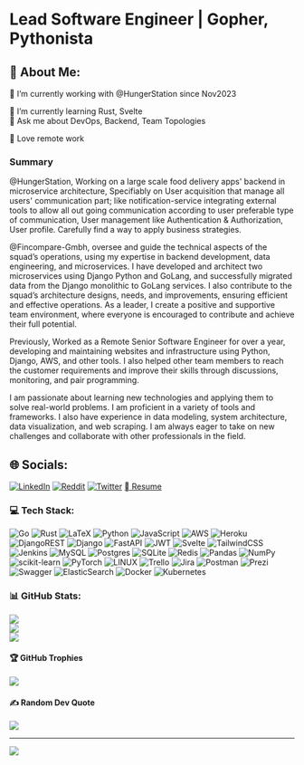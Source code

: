 # Lead Software Engineer | Gopher, Pythonista

## 💫 About Me:

🔭 I’m currently working with @HungerStation since Nov2023
<!-- 👯 I’m looking to collaborate on <br> -->
🌱 I’m currently learning Rust, Svelte<br>
💬 Ask me about DevOps, Backend, Team Topologies<br>
<!-- ⚡ Fun fact -->
󰢹  Love remote work<br>

### Summary

@HungerStation, Working on a large scale food delivery apps' backend in microservice architecture, Specifiably on User acquisition that manage all users' communication part; like notification-service integrating external tools to allow all out going communication according to user preferable type of communication,
User management like Authentication & Authorization, User profile. Carefully find a way to apply business strategies.

@Fincompare-Gmbh, oversee and guide the technical aspects of the squad’s operations, using my expertise in backend development, data engineering, and microservices. I have developed and architect two microservices using Django Python and GoLang, and successfully migrated data from the Django monolithic to GoLang services. I also contribute to the squad’s architecture designs, needs, and improvements, ensuring efficient and effective operations. As a leader, I create a positive and supportive team environment, where everyone is encouraged to contribute and achieve their full potential.

Previously, Worked as a Remote Senior Software Engineer for over a year, developing and maintaining websites and infrastructure using Python, Django, AWS, and other tools. I also helped other team members to reach the customer requirements and improve their skills through discussions, monitoring, and pair programming.

I am passionate about learning new technologies and applying them to solve real-world problems. I am proficient in a variety of tools and frameworks. I also have experience in data modeling, system architecture, data visualization, and web scraping. I am always eager to take on new challenges and collaborate with other professionals in the field.

## 🌐 Socials:
[![LinkedIn](https://img.shields.io/badge/LinkedIn-%230077B5.svg?logo=linkedin&logoColor=white)](https://linkedin.com/in/georgesamir22) [![Reddit](https://img.shields.io/badge/Reddit-%23FF4500.svg?logo=Reddit&logoColor=white)](https://reddit.com/user/georgemessiha22) [![Twitter](https://img.shields.io/badge/Twitter-%231DA1F2.svg?logo=Twitter&logoColor=white)](https://twitter.com/georgemessiha22) [  Resume](https://github.com/georgemessiha22/georgemessiha22/releases/latest/download/George_Messiha_Resume.pdf)

### 💻 Tech Stack:
![Go](https://img.shields.io/badge/go-%2300ADD8.svg?style=flat-square&logo=go&logoColor=white) ![Rust](https://img.shields.io/badge/rust-%23000000.svg?style=flat-square&logo=rust&logoColor=white) ![LaTeX](https://img.shields.io/badge/latex-%23008080.svg?style=flat-square&logo=latex&logoColor=white) ![Python](https://img.shields.io/badge/python-3670A0?style=flat-square&logo=python&logoColor=ffdd54) ![JavaScript](https://img.shields.io/badge/javascript-%23323330.svg?style=flat-square&logo=javascript&logoColor=%23F7DF1E) ![AWS](https://img.shields.io/badge/AWS-%23FF9900.svg?style=flat-square&logo=amazon-aws&logoColor=white) ![Heroku](https://img.shields.io/badge/heroku-%23430098.svg?style=flat-square&logo=heroku&logoColor=white) ![DjangoREST](https://img.shields.io/badge/DJANGO-REST-ff1709?style=flat-square&logo=django&logoColor=white&color=ff1709&labelColor=gray) ![Django](https://img.shields.io/badge/django-%23092E20.svg?style=flat-square&logo=django&logoColor=white) ![FastAPI](https://img.shields.io/badge/FastAPI-005571?style=flat-square&logo=fastapi) ![JWT](https://img.shields.io/badge/JWT-black?style=flat-square&logo=JSON%20web%20tokens) ![Svelte](https://img.shields.io/badge/svelte-%23f1413d.svg?style=flat-square&logo=svelte&logoColor=white) ![TailwindCSS](https://img.shields.io/badge/tailwindcss-%2338B2AC.svg?style=flat-square&logo=tailwind-css&logoColor=white) ![Jenkins](https://img.shields.io/badge/jenkins-%232C5263.svg?style=flat-square&logo=jenkins&logoColor=white) ![MySQL](https://img.shields.io/badge/mysql-%2300f.svg?style=flat-square&logo=mysql&logoColor=white) ![Postgres](https://img.shields.io/badge/postgres-%23316192.svg?style=flat-square&logo=postgresql&logoColor=white) ![SQLite](https://img.shields.io/badge/sqlite-%2307405e.svg?style=flat-square&logo=sqlite&logoColor=white) ![Redis](https://img.shields.io/badge/redis-%23DD0031.svg?style=flat-square&logo=redis&logoColor=white) ![Pandas](https://img.shields.io/badge/pandas-%23150458.svg?style=flat-square&logo=pandas&logoColor=white) ![NumPy](https://img.shields.io/badge/numpy-%23013243.svg?style=flat-square&logo=numpy&logoColor=white) ![scikit-learn](https://img.shields.io/badge/scikit--learn-%23F7931E.svg?style=flat-square&logo=scikit-learn&logoColor=white) ![PyTorch](https://img.shields.io/badge/PyTorch-%23EE4C2C.svg?style=flat-square&logo=PyTorch&logoColor=white) ![LINUX](https://img.shields.io/badge/Linux-FCC624?style=flat-square&logo=linux&logoColor=black) ![Trello](https://img.shields.io/badge/Trello-%23026AA7.svg?style=flat-square&logo=Trello&logoColor=white) ![Jira](https://img.shields.io/badge/jira-%230A0FFF.svg?style=flat-square&logo=jira&logoColor=white) ![Postman](https://img.shields.io/badge/Postman-FF6C37?style=flat-square&logo=postman&logoColor=white) ![Prezi](https://img.shields.io/badge/Prezi-%23000000.svg?style=flat-square&logo=Prezi&logoColor=white) ![Swagger](https://img.shields.io/badge/-Swagger-%23Clojure?style=flat-square&logo=swagger&logoColor=white) ![ElasticSearch](https://img.shields.io/badge/-ElasticSearch-005571?style=flat-square&logo=elasticsearch) ![Docker](https://img.shields.io/badge/docker-%230db7ed.svg?style=flat-square&logo=docker&logoColor=white) ![Kubernetes](https://img.shields.io/badge/kubernetes-%23326ce5.svg?style=flat-square&logo=kubernetes&logoColor=white)
### 📊 GitHub Stats:
![](https://github-readme-stats.vercel.app/api?username=georgemessiha22&theme=gruvbox&hide_border=true&include_all_commits=false&count_private=true)<br/>
![](https://github-readme-streak-stats.herokuapp.com/?user=georgemessiha22&theme=gruvbox&hide_border=true)<br/>
![](https://github-readme-stats.vercel.app/api/top-langs/?username=georgemessiha22&theme=gruvbox&hide_border=true&include_all_commits=false&count_private=true&layout=compact)

#### 🏆 GitHub Trophies
![](https://github-profile-trophy.vercel.app/?username=georgemessiha22&theme=nord&no-frame=false&no-bg=true&margin-w=4)

#### ✍️ Random Dev Quote
![](https://quotes-github-readme.vercel.app/api?type=horizontal&theme=gruvbox)

---
[![](https://visitcount.itsvg.in/api?id=georgemessiha22&icon=5&color=2)](https://visitcount.itsvg.in)

<!-- Proudly created with GPRM ( https://gprm.itsvg.in ) -->

